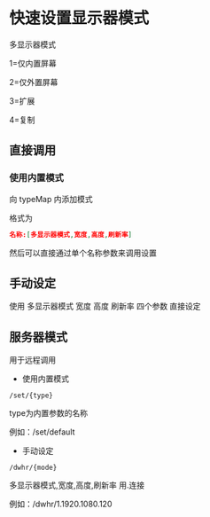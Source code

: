 # 快速设置显示器模式

多显示器模式 

1=仅内置屏幕

2=仅外置屏幕

3=扩展

4=复制


## 直接调用
### 使用内置模式
向 typeMap 内添加模式

格式为

```json
名称:[多显示器模式,宽度,高度,刷新率]
```

然后可以直接通过单个名称参数来调用设置

## 手动设定

使用 多显示器模式 宽度 高度 刷新率 四个参数 直接设定

## 服务器模式
用于远程调用

* 使用内置模式
```
/set/{type}
```
type为内置参数的名称

例如：/set/default


* 手动设定
```
/dwhr/{mode}
```
多显示器模式,宽度,高度,刷新率  用.连接

例如：/dwhr/1.1920.1080.120





